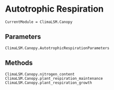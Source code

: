 # Autotrophic Respiration

```@meta
CurrentModule = ClimaLSM.Canopy
```

## Parameters

```@docs
ClimaLSM.Canopy.AutotrophicRespirationParameters
```

## Methods

```@docs
ClimaLSM.Canopy.nitrogen_content
ClimaLSM.Canopy.plant_respiration_maintenance
ClimaLSM.Canopy.plant_respiration_growth
```
